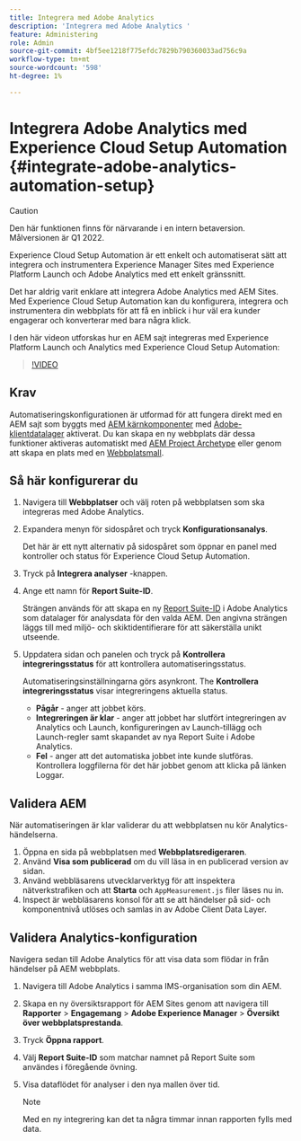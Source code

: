 ```yaml
---
title: Integrera med Adobe Analytics
description: 'Integrera med Adobe Analytics '
feature: Administering
role: Admin
source-git-commit: 4bf5ee1218f775efdc7829b790360033ad756c9a
workflow-type: tm+mt
source-wordcount: '598'
ht-degree: 1%

---
```



# Integrera Adobe Analytics med Experience Cloud Setup Automation {#integrate-adobe-analytics-automation-setup}

>[!CAUTION]
>
> Den här funktionen finns för närvarande i en intern betaversion. Målversionen är Q1 2022.

Experience Cloud Setup Automation är ett enkelt och automatiserat sätt att integrera och instrumentera Experience Manager Sites med Experience Platform Launch och Adobe Analytics med ett enkelt gränssnitt.

Det har aldrig varit enklare att integrera Adobe Analytics med AEM Sites. Med Experience Cloud Setup Automation kan du konfigurera, integrera och instrumentera din webbplats för att få en inblick i hur väl era kunder engagerar och konverterar med bara några klick.

I den här videon utforskas hur en AEM sajt integreras med Experience Platform Launch och Analytics med Experience Cloud Setup Automation:

>[!VIDEO](https://video.tv.adobe.com/v/339605/?quality=12)

## Krav

Automatiseringskonfigurationen är utformad för att fungera direkt med en AEM sajt som byggts med [AEM kärnkomponenter](https://experienceleague.adobe.com/docs/experience-manager-core-components/using/introduction.html) med [Adobe-klientdatalager](https://experienceleague.adobe.com/docs/experience-manager-core-components/using/developing/data-layer/overview.html) aktiverat. Du kan skapa en ny webbplats där dessa funktioner aktiveras automatiskt med [AEM Project Archetype](https://experienceleague.adobe.com/docs/experience-manager-core-components/using/developing/archetype/overview.html) eller genom att skapa en plats med en [Webbplatsmall](/help/journey-sites/quick-site/create-site.md).

## Så här konfigurerar du

1. Navigera till **Webbplatser** och välj roten på webbplatsen som ska integreras med Adobe Analytics.
1. Expandera menyn för sidospåret och tryck **Konfigurationsanalys**.

   Det här är ett nytt alternativ på sidospåret som öppnar en panel med kontroller och status för Experience Cloud Setup Automation.
1. Tryck på **Integrera analyser** -knappen.
1. Ange ett namn för **Report Suite-ID**.

   Strängen används för att skapa en ny [Report Suite-ID](https://experienceleague.adobe.com/docs/analytics/admin/manage-report-suites/new-report-suite/t-create-a-report-suite.html?lang=en) i Adobe Analytics som datalager för analysdata för den valda AEM. Den angivna strängen läggs till med miljö- och skiktidentifierare för att säkerställa unikt utseende.

1. Uppdatera sidan och panelen och tryck på **Kontrollera integreringsstatus** för att kontrollera automatiseringsstatus.

   Automatiseringsinställningarna görs asynkront. The **Kontrollera integreringsstatus** visar integreringens aktuella status.

   * **Pågår** - anger att jobbet körs.
   * **Integreringen är klar** - anger att jobbet har slutfört integreringen av Analytics och Launch, konfigureringen av Launch-tillägg och Launch-regler samt skapandet av nya Report Suite i Adobe Analytics.
   * **Fel** - anger att det automatiska jobbet inte kunde slutföras. Kontrollera loggfilerna för det här jobbet genom att klicka på länken Loggar.

## Validera AEM

När automatiseringen är klar validerar du att webbplatsen nu kör Analytics-händelserna.

1. Öppna en sida på webbplatsen med **Webbplatsredigeraren**.
1. Använd **Visa som publicerad** om du vill läsa in en publicerad version av sidan.
1. Använd webbläsarens utvecklarverktyg för att inspektera nätverkstrafiken och att **Starta** och `AppMeasurement.js` filer läses nu in.
1. Inspect är webbläsarens konsol för att se att händelser på sid- och komponentnivå utlöses och samlas in av Adobe Client Data Layer.

## Validera Analytics-konfiguration

Navigera sedan till Adobe Analytics för att visa data som flödar in från händelser på AEM webbplats.

1. Navigera till Adobe Analytics i samma IMS-organisation som din AEM.
1. Skapa en ny översiktsrapport för AEM Sites genom att navigera till **Rapporter** > **Engagemang** > **Adobe Experience Manager** > **Översikt över webbplatsprestanda**.
1. Tryck **Öppna rapport**.
1. Välj **Report Suite-ID** som matchar namnet på Report Suite som användes i föregående övning.
1. Visa dataflödet för analyser i den nya mallen över tid.

   >[!NOTE]
   >
   > Med en ny integrering kan det ta några timmar innan rapporten fylls med data.
